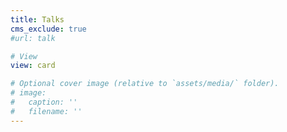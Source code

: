 ```yaml
---
title: Talks
cms_exclude: true
#url: talk

# View
view: card

# Optional cover image (relative to `assets/media/` folder).
# image:
#   caption: ''
#   filename: ''
---
```

